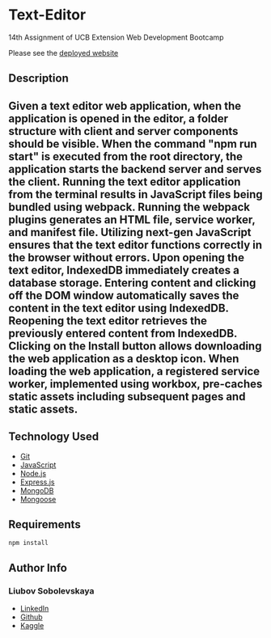 # Text-Editor
14th Assignment of UCB Extension Web Development Bootcamp

Please see the [deployed website]()

## Description

Given a text editor web application, when the application is opened in the editor, a folder structure with client and server components should be visible. When the command "npm run start" is executed from the root directory, the application starts the backend server and serves the client. Running the text editor application from the terminal results in JavaScript files being bundled using webpack. Running the webpack plugins generates an HTML file, service worker, and manifest file. Utilizing next-gen JavaScript ensures that the text editor functions correctly in the browser without errors. Upon opening the text editor, IndexedDB immediately creates a database storage. Entering content and clicking off the DOM window automatically saves the content in the text editor using IndexedDB. Reopening the text editor retrieves the previously entered content from IndexedDB. Clicking on the Install button allows downloading the web application as a desktop icon. When loading the web application, a registered service worker, implemented using workbox, pre-caches static assets including subsequent pages and static assets. 
---

## Technology Used

- [Git](https://git-scm.com/)
- [JavaScript](https://www.javascript.com/)
- [Node.js](https://nodejs.dev/)
- [Express.js](https://expressjs.com/)
- [MongoDB](https://www.mongodb.com/)
- [Mongoose](https://www.npmjs.com/package/mongoose)


## Requirements

```
npm install
```

## Author Info

### Liubov Sobolevskaya

- [LinkedIn](https://www.linkedin.com/in/liubov-sobolevskaya/)
- [Github](https://github.com/LiubovSobolevskaya)
- [Kaggle](https://www.kaggle.com/lyubovsobolevskaya)

